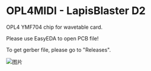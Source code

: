 # OPL4MIDI - LapisBlaster D2

OPL4 YMF704 chip for wavetable card.

Please use EasyEDA to open PCB file!

To get gerber file, please go to "Releases".

![图片](https://user-images.githubusercontent.com/69373938/165802989-200fb4c6-86ac-406d-98ad-71bb26b241ea.png)
